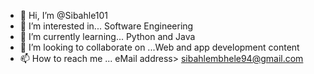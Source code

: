- 👋 Hi, I’m @Sibahle101
- 👀 I’m interested in... Software Engineering
- 🌱 I’m currently learning... Python and Java 
- 💞️ I’m looking to collaborate on ...Web and app development content
- 📫 How to reach me ...
eMail address> sibahlembhele94@gmail.com
<!---
Sibahle101/Sibahle101 is a ✨ special ✨ repository because its `README.md` (this file) appears on your GitHub profile.
You can click the Preview link to take a look at your changes.
--->
